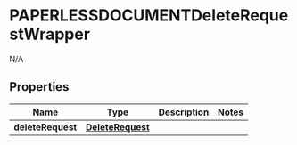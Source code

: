 

# PAPERLESSDOCUMENTDeleteRequestWrapper

N/A  

## Properties

| Name | Type | Description | Notes |
|------------ | ------------- | ------------- | -------------|
|**deleteRequest** | [**DeleteRequest**](DeleteRequest.md) |  |  |



